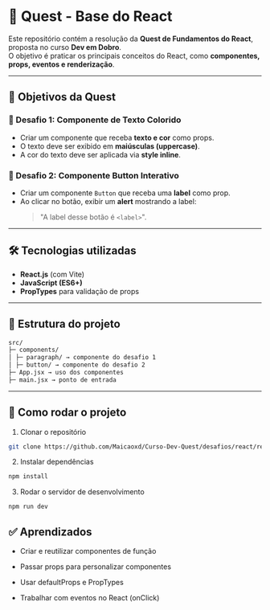 # 🚀 Quest - Base do React  

Este repositório contém a resolução da **Quest de Fundamentos do React**, proposta no curso **Dev em Dobro**.  
O objetivo é praticar os principais conceitos do React, como **componentes, props, eventos e renderização**.  

---

## 🎯 Objetivos da Quest  

### 🔹 Desafio 1: Componente de Texto Colorido  
- Criar um componente que receba **texto e cor** como props.  
- O texto deve ser exibido em **maiúsculas (uppercase)**.  
- A cor do texto deve ser aplicada via **style inline**.  

### 🔹 Desafio 2: Componente Button Interativo  
- Criar um componente `Button` que receba uma **label** como prop.  
- Ao clicar no botão, exibir um **alert** mostrando a label:  
  > "A label desse botão é `<label>`".  

---

## 🛠️ Tecnologias utilizadas  
- **React.js** (com Vite)  
- **JavaScript (ES6+)**  
- **PropTypes** para validação de props  

---

## 📂 Estrutura do projeto  

```bash
src/
├─ components/
│ ├─ paragraph/ → componente do desafio 1
│ ├─ button/ → componente do desafio 2
├─ App.jsx → uso dos componentes
├─ main.jsx → ponto de entrada
```

---

## 🚀 Como rodar o projeto  
1. Clonar o repositório  
```bash
git clone https://github.com/Maicaoxd/Curso-Dev-Quest/desafios/react/react-props-eventos.git 
```

2. Instalar dependências
```bash
npm install
```

3. Rodar o servidor de desenvolvimento

```bash
npm run dev
```

## ✅ Aprendizados

- Criar e reutilizar componentes de função

- Passar props para personalizar componentes

- Usar defaultProps e PropTypes

- Trabalhar com eventos no React (onClick)
